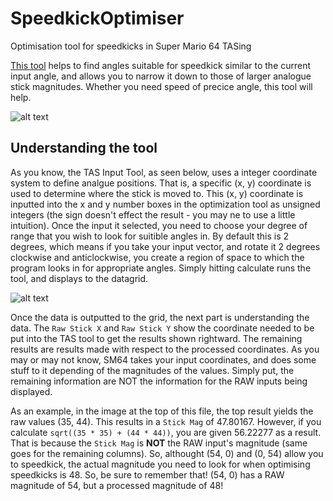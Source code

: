 # SpeedkickOptimiser
Optimisation tool for speedkicks in Super Mario 64 TASing

[This tool](https://imgur.com/Yt6DGQx "Video example") helps to find angles suitable for speedkick similar to the current input angle,
and allows you to narrow it down to those of larger analogue stick magnitudes. Whether you need speed of precice angle, this tool will help.

![alt text](https://i.imgur.com/sD1SlQ7.png "Preview of the tool in use")

## Understanding the tool

As you know, the TAS Input Tool, as seen below, uses a integer coordinate system to define analgue positions. That is, a specific (x, y) coordinate
is used to determine where the stick is moved to. This (x, y) coordinate is inputted into the x and y number boxes in the optimization tool
as unsigned integers (the sign doesn't effect the result - you may ne to use a little intuition). Once the input it selected, you need to choose
your degree of range that you wish to look for suitible angles in. By default this is 2 degrees, which means if you take your input vector,
and rotate it 2 degrees clockwise and anticlockwise, you create a region of space to which the program looks in for appropriate angles.
Simply hitting calculate runs the tool, and displays to the datagrid.

![alt text](https://i.imgur.com/QBQkn24.png "TAS Input Tool in Mupen64")

Once the data is outputted to the grid, the next part is understanding the data. The `Raw Stick X` and `Raw Stick Y` show the coordinate needed
to be put into the TAS tool to get the results shown rightward. The remaining results are results made with respect to the processed coordinates.
As you may or may not know, SM64 takes your input coordinates, and does some stuff to it depending of the magnitudes of the values.
Simply put, the remaining information are NOT the information for the RAW inputs being displayed.

As an example, in the image at the top of this file, the top result yields the raw values (35, 44). This results in a `Stick Mag` of 47.80167.
However, if you calculate `sqrt((35 * 35) + (44 * 44))`, you are given 56.22277 as a result. That is because the `Stick Mag` is **NOT** the RAW input's
magnitude (same goes for the remaining columns). So, althought (54, 0) and (0, 54) allow you to speedkick, the actual magnitude you need to look for
when optimising speedkicks is 48. So, be sure to remember that! (54, 0) has a RAW magnitude of 54, but a processed magnitude of 48!
